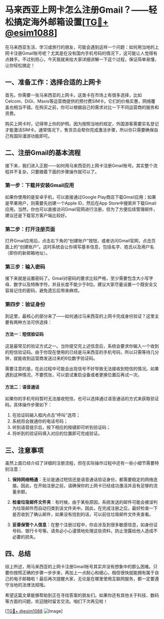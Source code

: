 # 马来西亚上网卡怎么注册Gmail？——轻松搞定海外邮箱设置[[TG💪+ @esim1088](https://t.me/s/esim1088)]

在马来西亚生活、学习或旅行的朋友，可能会遇到这样一个问题：如何用当地的上网卡注册Gmail账号呢？尤其是在没有国内手机号码的情况下，这可能让人觉得有点棘手。不过别担心，今天我就来给大家详细讲解一下这个过程，保证简单易懂，让你轻松搞定！

## 一、准备工作：选择合适的上网卡

首先，你需要一张马来西亚的上网卡。这类卡在市场上有很多选择，比如Celcom、DiGi、Maxis等运营商提供的预付费SIM卡。它们的价格实惠，网络覆盖也相当不错。在购买之前，你可以根据自己的需求对比一下不同运营商的服务和资费。

购买上网卡时，记得带上你的护照。因为按照当地的规定，外国游客需要实名登记才能激活SIM卡。通常情况下，售货员会帮你完成激活步骤，所以你只需要确保自己有国际漫游功能即可。

## 二、注册Gmail的基本流程

接下来，我们进入正题——如何用马来西亚的上网卡注册Gmail账号。其实整个流程并不复杂，只要跟着下面的步骤操作就可以了。

### 第一步：下载并安装Gmail应用

如果你使用的是安卓手机，可以直接通过Google Play商店下载Gmail应用；如果是苹果用户，则需要先创建一个Apple ID，然后在App Store中搜索并下载Gmail应用。当然，你也可以直接访问Gmail官网进行注册，但为了方便后续管理邮件，建议还是下载官方客户端比较好。

### 第二步：打开注册页面

打开Gmail应用后，点击右下角的“创建账户”按钮，或者访问Gmail官网，点击页面上的“创建账户”。这时系统会让你填写基本信息，包括名字、姓氏以及用户名（即你的新邮箱地址）。

### 第三步：输入密码

接下来就是设置密码了。Gmail对密码的要求比较严格，至少需要包含大小写字母、数字以及特殊字符，并且长度不能少于8位。建议大家尽量设置一个既安全又容易记住的密码，避免遗忘后带来麻烦。

### 第四步：验证身份

到这里，最核心的部分来了——如何通过马来西亚的上网卡完成身份验证？这里主要有两种方法可供选择：

#### 方法一：短信验证码

这是最常见的验证方式之一。当你提交完上述信息后，系统会要求你输入一个收到的短信验证码。由于你现在使用的已经是马来西亚的手机号码，所以只需等待几分钟，就能收到运营商发送过来的6位数字验证码。

需要注意的是，在此过程中可能会出现信号不好导致无法接收到短信的情况。如果遇到这种情况，不要慌张，可以尝试重启设备或者更换位置后再试一次。

#### 方法二：语音通话

如果你的手机号码暂时无法接收短信，也可以选择通过语音通话的方式来获取验证码。具体操作步骤如下：
1. 在验证码输入框内点击“呼叫”选项；
2. 系统将会拨通你的电话号码；
3. 听到语音提示后，按下相应的按键即可听到验证码；
4. 将听到的验证码填入对应的位置即可完成验证。

## 三、注意事项

虽然上面已经介绍了详细的注册流程，但在实际操作过程中还有一些小细节需要特别注意：

1. **保持网络畅通**：无论是通过短信还是语音通话验证身份，都需要稳定的网络连接。因此，在开始注册之前，请确保你的上网卡已经成功激活并且有足够的流量余额。

2. **检查垃圾邮件文件夹**：有时候，由于某些原因，系统发送的邮件可能会被误判为垃圾邮件而自动归类到该文件夹中。因此，在完成注册之后，最好检查一下是否收到了确认邮件，如果没有找到的话，可以前往垃圾邮件文件夹查看。

3. **妥善保管个人信息**：在整个注册过程中，你会涉及到很多敏感信息，如身份证号码、银行卡号等。请务必小心谨慎地处理这些资料，防止泄露给他人造成不必要的损失。

## 四、总结

综上所述，用马来西亚的上网卡注册Gmail账号其实并没有想象中的那么困难。只要你按照正确的步骤一步步来，再加上一点耐心和细心，相信很快就能拥有属于自己的电子邮箱啦！最后再次提醒大家，无论是在哪里使用互联网服务，都一定要遵守当地的法律法规哦。

希望这篇文章能够帮助到正在寻找答案的朋友们。如果你还有其他关于科技、数码等方面的问题，欢迎随时留言交流。咱们下次再见啦！

[[TG💪+ @esim1088](https://t.me/s/esim1088) ![Image](https://i.postimg.cc/4NQfJmqS/Snipaste-2025-05-13-00-14-12.png)]